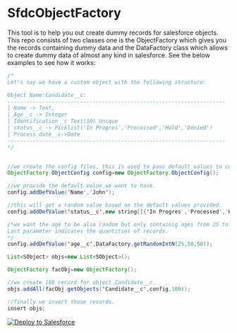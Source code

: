 # SfdcObjectFactory
This tool is to help you out create dummy records for salesforce objects. This repo consists of two classes one is the ObjectFactory 
which gives you the records containing dummy data and the DataFactory class which allows to create dummy data of almost any kind 
in salesforce. See the below examples to see how it works:

```java
/*
Let's say we have a custom object with the following structure:

Object Name:Candidate__c:
---------------------------------------------------------------------
| Name -> Text,
| Age__c -> Integer
| Identification__c Text(10) Unique
| status__c -> Picklist('In Progres','Processed','Hold','Denied')
| Process_date__c->Date
---------------------------------------------------------------------
*/


//we create the config files, this is used to pass default values to columns among other things.
ObjectFactory.ObjectConfig config=new ObjectFactory.ObjectConfig();

//we provide the default value we want to have.
config.addDefValue('Name','John');

//this will get a random value based on the default values provided.
config.addDefValue('status__c',new string[]{'In Progres','Processed','Hold'});

/*we want the age to be also random but only containig ages from 25 to 50 inclusive. 
Last parameter indicates the quantities of records.
*/
config.addDefValue('age__c',DataFactory.getRandomIntN(25,50,50));

List<SObject> objs=new List<SObject>();

ObjectFactory facObj=new ObjectFactory();

//we create 100 record for object Candidate__c.
objs.addAll(facObj.getObjects('Candidate__c',config,100));

//finally we insert those records.
insert objs;
```
<a href="https://githubsfdeploy.herokuapp.com?owner=anyei&amp;repo=JPath-SFDC">
  <img alt="Deploy to Salesforce" src="https://raw.githubusercontent.com/afawcett/githubsfdeploy/master/src/main/webapp/resources/img/deploy.png" style="max-width:100%;">
</a>
